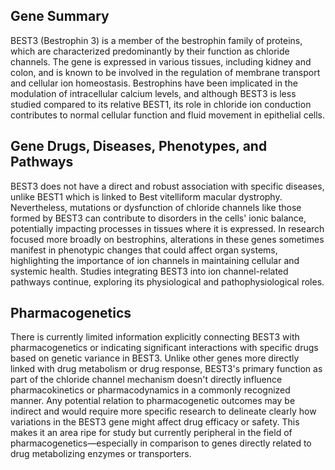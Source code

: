 ## Gene Summary
BEST3 (Bestrophin 3) is a member of the bestrophin family of proteins, which are characterized predominantly by their function as chloride channels. The gene is expressed in various tissues, including kidney and colon, and is known to be involved in the regulation of membrane transport and cellular ion homeostasis. Bestrophins have been implicated in the modulation of intracellular calcium levels, and although BEST3 is less studied compared to its relative BEST1, its role in chloride ion conduction contributes to normal cellular function and fluid movement in epithelial cells.

## Gene Drugs, Diseases, Phenotypes, and Pathways
BEST3 does not have a direct and robust association with specific diseases, unlike BEST1 which is linked to Best vitelliform macular dystrophy. Nevertheless, mutations or dysfunction of chloride channels like those formed by BEST3 can contribute to disorders in the cells' ionic balance, potentially impacting processes in tissues where it is expressed. In research focused more broadly on bestrophins, alterations in these genes sometimes manifest in phenotypic changes that could affect organ systems, highlighting the importance of ion channels in maintaining cellular and systemic health. Studies integrating BEST3 into ion channel-related pathways continue, exploring its physiological and pathophysiological roles.

## Pharmacogenetics
There is currently limited information explicitly connecting BEST3 with pharmacogenetics or indicating significant interactions with specific drugs based on genetic variance in BEST3. Unlike other genes more directly linked with drug metabolism or drug response, BEST3's primary function as part of the chloride channel mechanism doesn't directly influence pharmacokinetics or pharmacodynamics in a commonly recognized manner. Any potential relation to pharmacogenetic outcomes may be indirect and would require more specific research to delineate clearly how variations in the BEST3 gene might affect drug efficacy or safety. This makes it an area ripe for study but currently peripheral in the field of pharmacogenetics—especially in comparison to genes directly related to drug metabolizing enzymes or transporters.